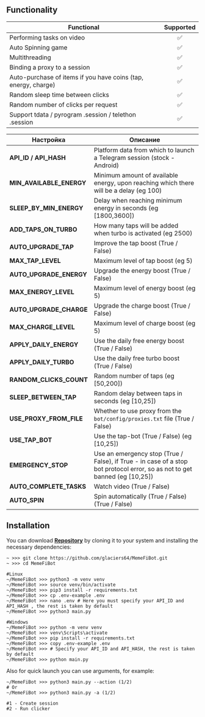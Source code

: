 
## Functionality
| Functional                                                     | Supported |
|----------------------------------------------------------------|:---------:|
| Performing tasks on video					 |     ✅    |
| Auto Spinning game					 |     ✅    |
| Multithreading                                                 |     ✅    |
| Binding a proxy to a session                                   |     ✅    |
| Auto-purchase of items if you have coins (tap, energy, charge) |     ✅    |
| Random sleep time between clicks                               |     ✅    |
| Random number of clicks per request                            |     ✅    |
| Support tdata / pyrogram .session / telethon .session          |     ✅    |


| Настройка                | Описание                                                                                                                   |
|--------------------------|----------------------------------------------------------------------------------------------------------------------------|
| **API_ID / API_HASH**    | Platform data from which to launch a Telegram session (stock - Android)                                                    |
| **MIN_AVAILABLE_ENERGY** | Minimum amount of available energy, upon reaching which there will be a delay (eg 100)                                     |
| **SLEEP_BY_MIN_ENERGY**  | Delay when reaching minimum energy in seconds (eg [1800,3600])                                                             |
| **ADD_TAPS_ON_TURBO**    | How many taps will be added when turbo is activated (eg 2500)                                                              |
| **AUTO_UPGRADE_TAP**     | Improve the tap boost  (True / False)                                                                                      |
| **MAX_TAP_LEVEL**        | Maximum level of tap boost (eg 5)                                                                                          |
| **AUTO_UPGRADE_ENERGY**  | Upgrade the energy boost (True / False)                                                                                    |
| **MAX_ENERGY_LEVEL**     | Maximum level of energy boost (eg 5)                                                                                       |
| **AUTO_UPGRADE_CHARGE**  | Upgrade the charge boost (True / False)                                                                                    |
| **MAX_CHARGE_LEVEL**     | Maximum level of charge boost (eg 5)                                                                                       |
| **APPLY_DAILY_ENERGY**   | Use the daily free energy boost (True / False)                                                                             |
| **APPLY_DAILY_TURBO**    | Use the daily free turbo boost (True / False)                                                                              |
| **RANDOM_CLICKS_COUNT**  | Random number of taps (eg [50,200])                                                                                        |
| **SLEEP_BETWEEN_TAP**    | Random delay between taps in seconds (eg [10,25])                                                                          |
| **USE_PROXY_FROM_FILE**  | Whether to use proxy from the `bot/config/proxies.txt` file (True / False)                                                 |
| **USE_TAP_BOT**          | Use the tap-bot (True / False) (eg [10,25])                                                                                |
| **EMERGENCY_STOP**       | Use an emergency stop (True / False), if True - in case of a stop bot protocol error, so as not to get banned (eg [10,25]) |
| **AUTO_COMPLETE_TASKS**  | Watch video (True / False)													|
| **AUTO_SPIN**  | Spin automatically (True / False) (True / False)													|

## Installation
You can download [**Repository**](https://github.com/glaciers64/MemeFiBot.git) by cloning it to your system and installing the necessary dependencies:
```shell
~ >>> git clone https://github.com/glaciers64/MemeFiBot.git
~ >>> cd MemeFiBot

#Linux
~/MemeFiBot >>> python3 -m venv venv
~/MemeFiBot >>> source venv/bin/activate
~/MemeFiBot >>> pip3 install -r requirements.txt
~/MemeFiBot >>> cp .env-example .env
~/MemeFiBot >>> nano .env # Here you must specify your API_ID and API_HASH , the rest is taken by default
~/MemeFiBot >>> python3 main.py

#Windows
~/MemeFiBot >>> python -m venv venv
~/MemeFiBot >>> venv\Scripts\activate
~/MemeFiBot >>> pip install -r requirements.txt
~/MemeFiBot >>> copy .env-example .env
~/MemeFiBot >>> # Specify your API_ID and API_HASH, the rest is taken by default
~/MemeFiBot >>> python main.py
```

Also for quick launch you can use arguments, for example:
```shell
~/MemeFiBot >>> python3 main.py --action (1/2)
# Or
~/MemeFiBot >>> python3 main.py -a (1/2)

#1 - Create session
#2 - Run clicker
```
